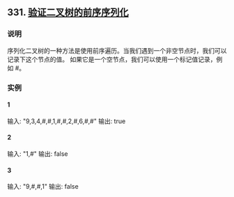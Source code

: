 ## 331. [验证二叉树的前序序列化](https://leetcode-cn.com/problems/verify-preorder-serialization-of-a-binary-tree/)

### 说明
序列化二叉树的一种方法是使用前序遍历。当我们遇到一个非空节点时，我们可以记录下这个节点的值。
如果它是一个空节点，我们可以使用一个标记值记录，例如 #。

### 实例
#### 1
输入: "9,3,4,#,#,1,#,#,2,#,6,#,#"
输出: true

#### 2
输入: "1,#"
输出: false

#### 3
输入: "9,#,#,1"
输出: false